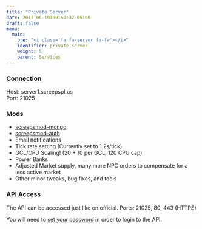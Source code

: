 ```yaml
---
title: "Private Server"
date: 2017-08-10T09:50:32-05:00
draft: false
menu:
  main:
    pre: "<i class='fa fa-server fa-fw'></i>"
    identifier: private-server
    weight: 5
    parent: Services
---
```


### Connection

Host: server1.screepspl.us  
Port: 21025

### Mods

* [screepsmod-mongo](https://github.com/screepsmod-mongo)
* [screepsmod-auth](https://github.com/screepsmod-auth)
* Email notifications 
* Tick rate setting (Currently set to 1.2s/tick)
* GCL/CPU Scaling! (20 + 10 per GCL, 120 CPU cap)
* Power Banks
* Adjusted Market supply, many more NPC orders to compensate for a less active market
* Other minor tweaks, bug fixes, and tools

### API Access

The API can be accessed just like on official.
Ports: 21025, 80, 443 (HTTPS)

You will need to [set your password](https://server1.screepspl.us/authmod/password/) in order to login to the API.

